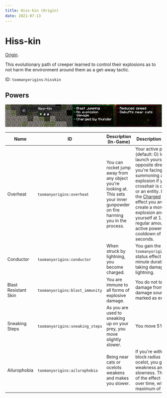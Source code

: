 ```yaml
---
title: Hiss-kin (Origin)
date: 2021-07-13
---
```

# Hiss-kin

[Origin](../../origins.md).

This evolutionary path of creeper learned to control their explosions as to not harm the environment around them as a get-away tactic.

ID: `toomanyorigins:hisskin`

## Powers

![Hiss-kin](../../../../images/tmoHissKinBanner.png)

Name | ID | Description (In-Game) | Description (Detailed)
-----|----|-----------------------|------------------------
Overheat | `toomanyorigins:overheat` | You can rocket jump away from any object you're looking at. This sets your inner gunpowder on fire harming you in the process. | Your active power (default: G) lets you launch yourself in the opposite direction you're facing while summoning an explosion if your crosshair is on a block or an entity. If you have the [Charged](../../../effects/charged.md) status effect you are able to create a more powerful explosion and launch yourself at 1.5x the regular amount. This active power has a cooldown of 0.25 seconds.
Conductor | `toomanyorigins:conductor` | When struck by lightning, you become charged. | You gain the `toomanyorigins:charged` status effect for a 20 minute duration upon taking damage from lightning.
Blast Resistant Skin | `toomanyorigins:blast_immunity` | You are immune to all forms of explosive damage. | You do not take damage from all damage sources marked as explosive.
Sneaking Steps | `toomanyorigins:sneaking_steps` | As you are used to sneaking up on your prey, you move slightly slower. | You move 5% slower.
Ailurophobia | `toomanyorigins:ailurophobia` | Being near cats or ocelots weakens and makes you slower. | If you're within a 15 block radius of a cat or ocelot, you get weakness and slowness. The duration of the effect increases over time, with a maximum of 2 minutes.